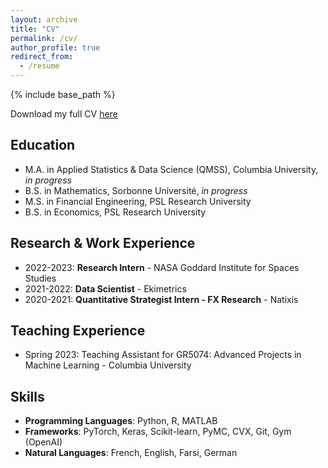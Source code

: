 ```yaml
---
layout: archive
title: "CV"
permalink: /cv/
author_profile: true
redirect_from:
  - /resume
---
```


{% include base_path %}

Download my full CV [here](https://emileDesmaili.github.io/files/CV.pdf)


## Education

* M.A. in Applied Statistics & Data Science (QMSS), Columbia University, _in progress_
* B.S. in Mathematics, Sorbonne Université, _in progress_
* M.S. in Financial Engineering, PSL Research University
* B.S. in Economics, PSL Research University


## Research & Work Experience

* 2022-2023: **Research Intern** - NASA Goddard Institute for Spaces Studies
* 2021-2022: **Data Scientist** - Ekimetrics
* 2020-2021: **Quantitative Strategist Intern - FX Research** - Natixis



## Teaching Experience
* Spring 2023: Teaching Assistant for GR5074: Advanced Projects in Machine Learning - Columbia University


## Skills

* **Programming Languages**: Python, R, MATLAB
* **Frameworks**: PyTorch, Keras, Scikit-learn, PyMC, CVX, Git, Gym (OpenAI)
* **Natural Languages**: French, English, Farsi, German



